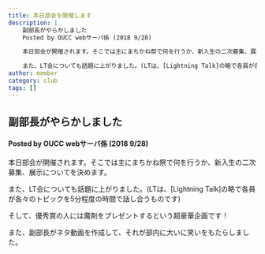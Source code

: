```yaml
---
title: 本日部会を開催します
description: |
    副部長がやらかしました
    Posted by OUCC webサーバ係 (2018 9/28)

    本日部会が開催されます。そこでは主にまちかね祭で何を行うか、新入生の二次募集、展示についてを決めます。

    また、LT会についても話題に上がりました。(LTは、[Lightning Talk]の略で各員が各々のトピックを5分程度の時間で話し合うものです)
author: member
category: club
tags: []
---
```

<!-- wp:heading -->
<h2>副部長がやらかしました </h2>
<!-- /wp:heading -->

<!-- wp:heading {"level":4} -->
<h4>

Posted by OUCC webサーバ係 (2018 9/28)

</h4>
<!-- /wp:heading -->

<!-- wp:paragraph -->
<p>本日部会が開催されます。そこでは主にまちかね祭で何を行うか、新入生の二次募集、展示についてを決めます。</p>
<!-- /wp:paragraph -->

<!-- wp:paragraph -->
<p>また、LT会についても話題に上がりました。(LTは、[Lightning Talk]の略で各員が各々のトピックを5分程度の時間で話し合うものです)</p>
<!-- /wp:paragraph -->

<!-- wp:paragraph -->
<p>そして、優秀賞の人には魔剤をプレゼントするという超豪華企画です！</p>
<!-- /wp:paragraph -->

<!-- wp:paragraph -->
<p>また、副部長がネタ動画を作成して、それが部内に大いに笑いをもたらしました。</p>
<!-- /wp:paragraph -->
